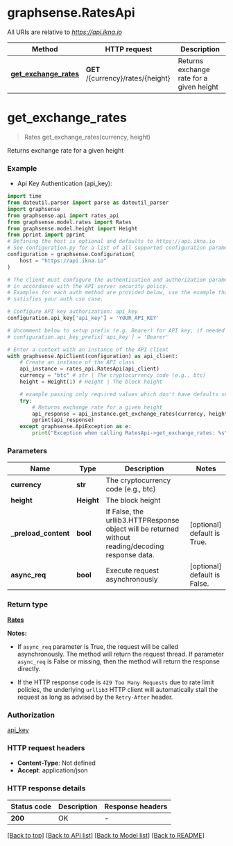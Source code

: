 # graphsense.RatesApi

All URIs are relative to *https://api.ikna.io*

Method | HTTP request | Description
------------- | ------------- | -------------
[**get_exchange_rates**](RatesApi.md#get_exchange_rates) | **GET** /{currency}/rates/{height} | Returns exchange rate for a given height


# **get_exchange_rates**
> Rates get_exchange_rates(currency, height)

Returns exchange rate for a given height

### Example

* Api Key Authentication (api_key):
```python
import time
from dateutil.parser import parse as dateutil_parser
import graphsense
from graphsense.api import rates_api
from graphsense.model.rates import Rates
from graphsense.model.height import Height
from pprint import pprint
# Defining the host is optional and defaults to https://api.ikna.io
# See configuration.py for a list of all supported configuration parameters.
configuration = graphsense.Configuration(
    host = "https://api.ikna.io"
)

# The client must configure the authentication and authorization parameters
# in accordance with the API server security policy.
# Examples for each auth method are provided below, use the example that
# satisfies your auth use case.

# Configure API key authorization: api_key
configuration.api_key['api_key'] = 'YOUR_API_KEY'

# Uncomment below to setup prefix (e.g. Bearer) for API key, if needed
# configuration.api_key_prefix['api_key'] = 'Bearer'

# Enter a context with an instance of the API client
with graphsense.ApiClient(configuration) as api_client:
    # Create an instance of the API class
    api_instance = rates_api.RatesApi(api_client)
    currency = "btc" # str | The cryptocurrency code (e.g., btc)
    height = Height(1) # Height | The block height

    # example passing only required values which don't have defaults set
    try:
        # Returns exchange rate for a given height
        api_response = api_instance.get_exchange_rates(currency, height)
        pprint(api_response)
    except graphsense.ApiException as e:
        print("Exception when calling RatesApi->get_exchange_rates: %s\n" % e)
```


### Parameters

Name | Type | Description  | Notes
------------- | ------------- | ------------- | -------------
 **currency** | **str**| The cryptocurrency code (e.g., btc) |
 **height** | **Height**| The block height |
**_preload_content** | **bool** | If False, the urllib3.HTTPResponse object will be returned without reading/decoding response data. | [optional] default is True.
**async_req** | **bool** | Execute request asynchronously | [optional] default is False.

### Return type

[**Rates**](Rates.md)

**Notes:**

* If `async_req` parameter is True, the request will be called asynchronously.  The method will return the request thread.  If parameter `async_req` is False or missing, then the method will return the response directly.

* If the HTTP response code is `429 Too Many Requests` due to rate limit policies, the underlying `urllib3` HTTP client will automatically stall the request as long as advised by the `Retry-After` header.

### Authorization

[api_key](../README.md#api_key)

### HTTP request headers

 - **Content-Type**: Not defined
 - **Accept**: application/json


### HTTP response details
| Status code | Description | Response headers |
|-------------|-------------|------------------|
**200** | OK |  -  |

[[Back to top]](#) [[Back to API list]](../README.md#documentation-for-api-endpoints) [[Back to Model list]](../README.md#documentation-for-models) [[Back to README]](../README.md)

